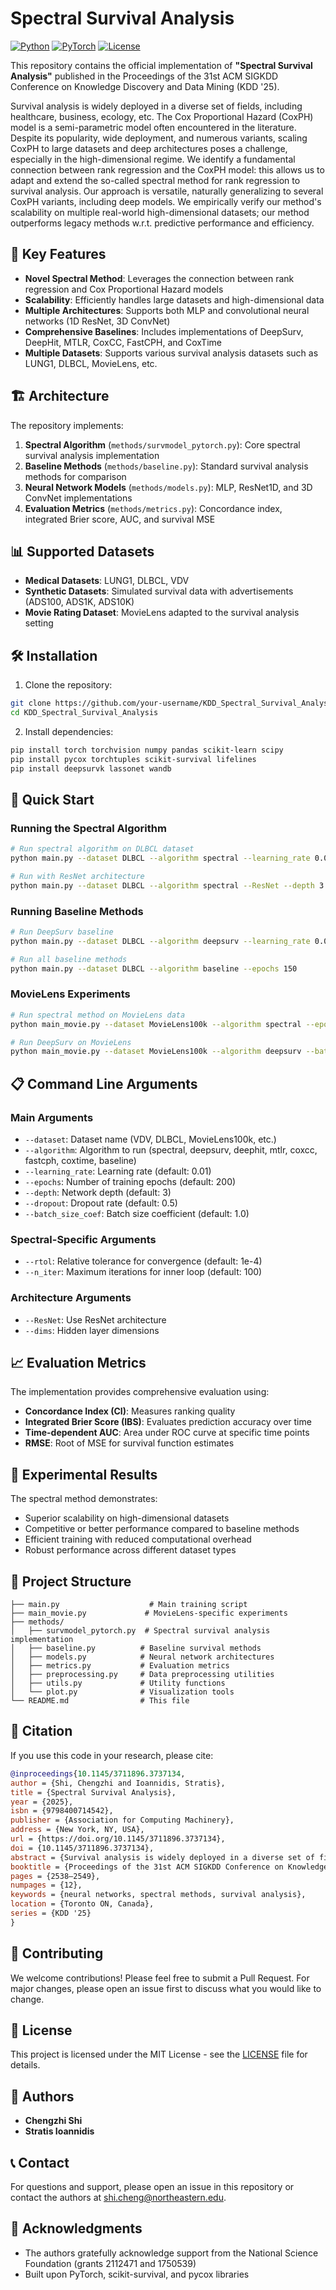 # Spectral Survival Analysis

[![Python](https://img.shields.io/badge/python-3.8+-blue.svg)](https://python.org)
[![PyTorch](https://img.shields.io/badge/PyTorch-1.9+-red.svg)](https://pytorch.org)
[![License](https://img.shields.io/badge/license-MIT-green.svg)](LICENSE)

This repository contains the official implementation of **"Spectral Survival Analysis"** published in the Proceedings of the 31st ACM SIGKDD Conference on Knowledge Discovery and Data Mining (KDD '25).

Survival analysis is widely deployed in a diverse set of fields, including healthcare, business, ecology, etc. The Cox Proportional Hazard (CoxPH) model is a semi-parametric model often encountered in the literature. Despite its popularity, wide deployment, and numerous variants, scaling CoxPH to large datasets and deep architectures poses a challenge, especially in the high-dimensional regime. We identify a fundamental connection between rank regression and the CoxPH model: this allows us to adapt and extend the so-called spectral method for rank regression to survival analysis. Our approach is versatile, naturally generalizing to several CoxPH variants, including deep models. We empirically verify our method's scalability on multiple real-world high-dimensional datasets; our method outperforms legacy methods w.r.t. predictive performance and efficiency.

## 🚀 Key Features

- **Novel Spectral Method**: Leverages the connection between rank regression and Cox Proportional Hazard models
- **Scalability**: Efficiently handles large datasets and high-dimensional data
- **Multiple Architectures**: Supports both MLP and convolutional neural networks (1D ResNet, 3D ConvNet)
- **Comprehensive Baselines**: Includes implementations of DeepSurv, DeepHit, MTLR, CoxCC, FastCPH, and CoxTime
- **Multiple Datasets**: Supports various survival analysis datasets such as LUNG1, DLBCL, MovieLens, etc.

## 🏗️ Architecture

The repository implements:

1. **Spectral Algorithm** (`methods/survmodel_pytorch.py`): Core spectral survival analysis implementation
2. **Baseline Methods** (`methods/baseline.py`): Standard survival analysis methods for comparison
3. **Neural Network Models** (`methods/models.py`): MLP, ResNet1D, and 3D ConvNet implementations
4. **Evaluation Metrics** (`methods/metrics.py`): Concordance index, integrated Brier score, AUC, and survival MSE

## 📊 Supported Datasets

- **Medical Datasets**: LUNG1, DLBCL, VDV
- **Synthetic Datasets**: Simulated survival data with advertisements (ADS100, ADS1K, ADS10K)
- **Movie Rating Dataset**: MovieLens adapted to the survival analysis setting

## 🛠️ Installation

1. Clone the repository:
```bash
git clone https://github.com/your-username/KDD_Spectral_Survival_Analysis.git
cd KDD_Spectral_Survival_Analysis
```

2. Install dependencies:
```bash
pip install torch torchvision numpy pandas scikit-learn scipy
pip install pycox torchtuples scikit-survival lifelines
pip install deepsurvk lassonet wandb
```

## 🚀 Quick Start

### Running the Spectral Algorithm

```bash
# Run spectral algorithm on DLBCL dataset
python main.py --dataset DLBCL --algorithm spectral --learning_rate 0.01 --epochs 200

# Run with ResNet architecture
python main.py --dataset DLBCL --algorithm spectral --ResNet --depth 3 --epochs 100
```

### Running Baseline Methods

```bash
# Run DeepSurv baseline
python main.py --dataset DLBCL --algorithm deepsurv --learning_rate 0.01

# Run all baseline methods
python main.py --dataset DLBCL --algorithm baseline --epochs 150
```

### MovieLens Experiments

```bash
# Run spectral method on MovieLens data
python main_movie.py --dataset MovieLens100k --algorithm spectral --epochs 50

# Run DeepSurv on MovieLens
python main_movie.py --dataset MovieLens100k --algorithm deepsurv --batch_size_coef 0.01
```

## 📋 Command Line Arguments

### Main Arguments
- `--dataset`: Dataset name (VDV, DLBCL, MovieLens100k, etc.)
- `--algorithm`: Algorithm to run (spectral, deepsurv, deephit, mtlr, coxcc, fastcph, coxtime, baseline)
- `--learning_rate`: Learning rate (default: 0.01)
- `--epochs`: Number of training epochs (default: 200)
- `--depth`: Network depth (default: 3)
- `--dropout`: Dropout rate (default: 0.5)
- `--batch_size_coef`: Batch size coefficient (default: 1.0)

### Spectral-Specific Arguments
- `--rtol`: Relative tolerance for convergence (default: 1e-4)
- `--n_iter`: Maximum iterations for inner loop (default: 100)

### Architecture Arguments
- `--ResNet`: Use ResNet architecture
- `--dims`: Hidden layer dimensions

## 📈 Evaluation Metrics

The implementation provides comprehensive evaluation using:

- **Concordance Index (CI)**: Measures ranking quality
- **Integrated Brier Score (IBS)**: Evaluates prediction accuracy over time
- **Time-dependent AUC**: Area under ROC curve at specific time points
- **RMSE**: Root of MSE for survival function estimates

## 🔬 Experimental Results

The spectral method demonstrates:
- Superior scalability on high-dimensional datasets
- Competitive or better performance compared to baseline methods
- Efficient training with reduced computational overhead
- Robust performance across different dataset types

## 📁 Project Structure

```
├── main.py                    # Main training script
├── main_movie.py             # MovieLens-specific experiments
├── methods/
│   ├── survmodel_pytorch.py  # Spectral survival analysis implementation
│   ├── baseline.py          # Baseline survival methods
│   ├── models.py            # Neural network architectures
│   ├── metrics.py           # Evaluation metrics
│   ├── preprocessing.py     # Data preprocessing utilities
│   ├── utils.py             # Utility functions
│   └── plot.py              # Visualization tools
└── README.md                # This file
```

## 🎯 Citation

If you use this code in your research, please cite:

```bibtex
@inproceedings{10.1145/3711896.3737134,
author = {Shi, Chengzhi and Ioannidis, Stratis},
title = {Spectral Survival Analysis},
year = {2025},
isbn = {9798400714542},
publisher = {Association for Computing Machinery},
address = {New York, NY, USA},
url = {https://doi.org/10.1145/3711896.3737134},
doi = {10.1145/3711896.3737134},
abstract = {Survival analysis is widely deployed in a diverse set of fields, including healthcare, business, ecology, etc. The Cox Proportional Hazard (CoxPH) model is a semi-parametric model often encountered in the literature. Despite its popularity, wide deployment, and numerous variants, scaling CoxPH to large datasets and deep architectures poses a challenge, especially in the high-dimensional regime. We identify a fundamental connection between rank regression and the CoxPH model: this allows us to adapt and extend the so-called spectral method for rank regression to survival analysis. Our approach is versatile, naturally generalizing to several CoxPH variants, including deep models. We empirically verify our method's scalability on multiple real-world high-dimensional datasets; our method outperforms legacy methods w.r.t. predictive performance and efficiency.},
booktitle = {Proceedings of the 31st ACM SIGKDD Conference on Knowledge Discovery and Data Mining V.2},
pages = {2538–2549},
numpages = {12},
keywords = {neural networks, spectral methods, survival analysis},
location = {Toronto ON, Canada},
series = {KDD '25}
}
```

## 🤝 Contributing

We welcome contributions! Please feel free to submit a Pull Request. For major changes, please open an issue first to discuss what you would like to change.

## 📄 License

This project is licensed under the MIT License - see the [LICENSE](LICENSE) file for details.

## 👥 Authors

- **Chengzhi Shi** 
- **Stratis Ioannidis**

## 📞 Contact

For questions and support, please open an issue in this repository or contact the authors at shi.cheng@northeastern.edu.

## 🙏 Acknowledgments

- The authors gratefully acknowledge support from the National
Science Foundation (grants 2112471 and 1750539)
- Built upon PyTorch, scikit-survival, and pycox libraries


